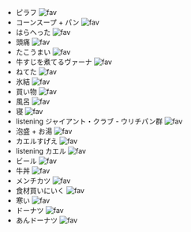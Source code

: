 - ピラフ ![fav](http://twitter.com/images/icon_throbber.gif)
- コーンスープ + パン ![fav](http://assets0.twitter.com/images/icon_star_empty.gif)
- はらへった ![fav](http://assets0.twitter.com/images/icon_star_empty.gif)
- 頭痛 ![fav](http://assets0.twitter.com/images/icon_star_empty.gif)
- たこうまい ![fav](http://assets0.twitter.com/images/icon_star_empty.gif)
- 牛すじを煮てるヴァーナ ![fav](http://assets0.twitter.com/images/icon_star_full.gif)
- ねてた ![fav](http://assets0.twitter.com/images/icon_star_empty.gif)
- 氷結 ![fav](http://assets0.twitter.com/images/icon_star_empty.gif)
- 買い物 ![fav](http://assets0.twitter.com/images/icon_star_empty.gif)
- 風呂 ![fav](http://assets0.twitter.com/images/icon_star_empty.gif)
- 寝 ![fav](http://assets0.twitter.com/images/icon_star_empty.gif)
- listening ジャイアント・クラブ - ウリチパン群 ![fav](http://twitter.com/images/icon_throbber.gif)
- 泡盛 + お湯 ![fav](http://assets0.twitter.com/images/icon_star_empty.gif)
- カエルすげえ ![fav](http://assets0.twitter.com/images/icon_star_empty.gif)
- listening カエル ![fav](http://assets0.twitter.com/images/icon_star_full.gif)
- ビール ![fav](http://assets0.twitter.com/images/icon_star_empty.gif)
- 牛丼 ![fav](http://assets0.twitter.com/images/icon_star_empty.gif)
- メンチカツ ![fav](http://assets0.twitter.com/images/icon_star_empty.gif)
- 食材買いにいく ![fav](http://assets0.twitter.com/images/icon_star_empty.gif)
- 寒い ![fav](http://assets0.twitter.com/images/icon_star_empty.gif)
- ドーナツ ![fav](http://assets0.twitter.com/images/icon_star_full.gif)
- あんドーナツ ![fav](http://assets0.twitter.com/images/icon_star_full.gif)

